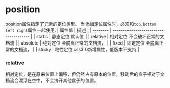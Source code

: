 # position
position属性指定了元素的定位类型。
当添加定位属性时，必须和`top,bottom left right`属性一起使用.
| 属性值   | 描述                                  |
| -------- | ------------------------------------- |
| static   | 静态定位 默认值                       |
| relative | 相对定位 不会破坏正常的文档流         |
| absolute | 绝对定位 会脱离正常的文档流，         |
| fixed    | 固定定位 会脱离正常的文档流，         |
| sticky   | 粘性定位 css3.0新增属性，低版本不支持 | 


### relative
相对定位，是在原来位置上偏移，但仍然占有原本的位置，移动后的盒子相对于文档流会漂浮在空中，不会挤开其他盒子的位置。